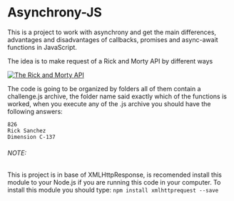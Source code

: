 # Asynchrony-JS

This is a project to work with asynchrony and get the main differences, advantages and disadvantages of callbacks, promises and async-await functions in JavaScript.

The idea is to make request of a Rick and Morty API by different ways

[![The Rick and Morty API](https://repository-images.githubusercontent.com/120371205/b6740400-92d4-11ea-8a13-d5f6e0558e9b)](https://rickandmortyapi.com)


The code is going to be organized by folders all of them contain a challenge.js archive, the folder name said exactly which of the functions is worked, when you execute any of the .js archive you should have the following answers:
```
826
Rick Sanchez
Dimension C-137
```
###### NOTE:
This is project is in base of XMLHttpResponse, is recomended install this module to your Node.js if you are running this code in your computer.
To install this module you should type:
```npm install xmlhttprequest --save```
